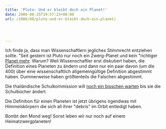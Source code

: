 ```yaml
---
title: 'Pluto: Und er bleibt doch ein Planet!'
date: 2006-08-25T19:57:23+00:00
url: /2006/08/pluto-und-er-bleibt-doch-ein-planet/




---
```

Ich finde ja, dass man Wissenschaftlern jegliches Stimmrecht entziehen sollte. "Seit gestern ist Pluto nur noch ein Zwerg-Planet und kein "richtiger [Planet mehr][1]. Warum? Weil Wissenschaftler erst diskutiert haben, die Definition eines Planeten zu ändern und dann nur ein paar davon (um die 400) über eine wissenschaftlich allgemeingültige Definition abgestimmt haben. Dummerweise haben größtenteils die Falschen abgestimmt.

Die thailändische Schulkommission will [noch ein bisschen warten][2] bis sie die Schulbücher ändert.

Die Definition für einen Planeten ist jetzt übrigens irgendwas mit Himmelskörpern die sich all ihrer "debris" im Orbit entledigt haben.

Bombt den Mond weg! Sonst leben wir nur noch auf einem Heimatzwergplaneten!

 [1]: http://news.google.com/news?hl=en&ned=&q=pluto&btnG=Search+News
 [2]: http://www.nationmultimedia.com/2006/08/26/national/national_30012015.php
